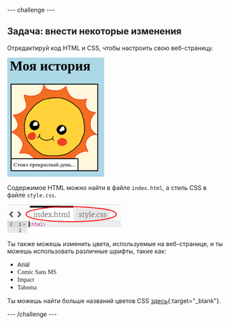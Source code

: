 --- challenge ---

## Задача: внести некоторые изменения

Отредактируй код HTML и CSS, чтобы настроить свою веб-страницу.

![скриншот](images/story-changes.png)

Содержимое HTML можно найти в файле `index.html`, а стиль CSS в файле `style.css`.

![скриншот](images/story-files.png)

Ты также можешь изменить цвета, используемые на веб-странице, и ты можешь использовать различные шрифты, такие как:

+ <span style="font-family: Arial;">Arial</span>
+ <span style="font-family: Comic Sans MS;">Comic Sans MS</span>
+ <span style="font-family: Impact;">Impact</span>
+ <span style="font-family: Tahoma;">Tahoma</span>

Ты можешь найти больше названий цветов CSS [здесь](http://jumpto.cc/colours){:target="_blank"}.

--- /challenge ---